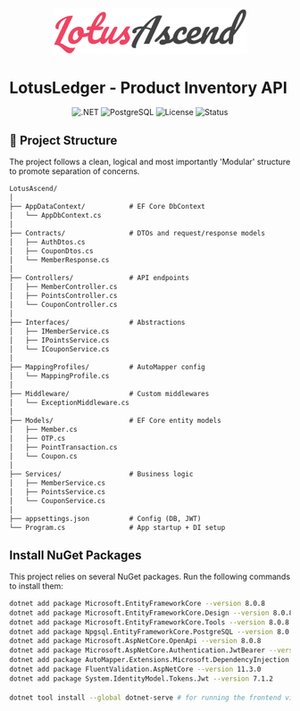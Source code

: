 <p align="center">
  <a href="https://github.com/pankaj085/LotusAscend">
    <img src="/DocsAssets/LotusAscend_Logo.svg" alt="LotusAscend" width="350"/>
  </a>
</p>

# LotusLedger - Product Inventory API

<div align="center">

![.NET](https://img.shields.io/badge/.NET-8-512BD4?style=for-the-badge&logo=dotnet)
![PostgreSQL](https://img.shields.io/badge/PostgreSQL-12-4169E1?style=for-the-badge&logo=postgresql)
![License](https://img.shields.io/badge/License-MIT-green.svg?style=for-the-badge)
![Status](https://img.shields.io/badge/status-active-brightgreen.svg?style=for-the-badge)

</div>
 
 ## 📂 Project Structure

The project follows a clean, logical and most importantly 'Modular' structure to promote separation of concerns.

```plaintext
LotusAscend/
│
├── AppDataContext/           # EF Core DbContext
│   └── AppDbContext.cs
│
├── Contracts/                # DTOs and request/response models
│   ├── AuthDtos.cs
│   ├── CouponDtos.cs
│   └── MemberResponse.cs   
│
├── Controllers/              # API endpoints
│   ├── MemberController.cs
│   ├── PointsController.cs
│   └── CouponController.cs
│
├── Interfaces/               # Abstractions
│   ├── IMemberService.cs
│   ├── IPointsService.cs
│   └── ICouponService.cs
│
├── MappingProfiles/          # AutoMapper config
│   └── MappingProfile.cs
│
├── Middleware/               # Custom middlewares
│   └── ExceptionMiddleware.cs
│
├── Models/                   # EF Core entity models
│   ├── Member.cs
│   ├── OTP.cs
│   ├── PointTransaction.cs
│   └── Coupon.cs
│
├── Services/                 # Business logic
│   ├── MemberService.cs
│   ├── PointsService.cs
│   └── CouponService.cs
│
├── appsettings.json          # Config (DB, JWT)
└── Program.cs                # App startup + DI setup
```

## Install NuGet Packages
This project relies on several NuGet packages. Run the following commands to install them:

```bash
dotnet add package Microsoft.EntityFrameworkCore --version 8.0.8
dotnet add package Microsoft.EntityFrameworkCore.Design --version 8.0.8
dotnet add package Microsoft.EntityFrameworkCore.Tools --version 8.0.8
dotnet add package Npgsql.EntityFrameworkCore.PostgreSQL --version 8.0.8
dotnet add package Microsoft.AspNetCore.OpenApi --version 8.0.8         
dotnet add package Microsoft.AspNetCore.Authentication.JwtBearer --version 8.0.8
dotnet add package AutoMapper.Extensions.Microsoft.DependencyInjection --version 12.0.1
dotnet add package FluentValidation.AspNetCore --version 11.3.0
dotnet add package System.IdentityModel.Tokens.Jwt --version 7.1.2

dotnet tool install --global dotnet-serve # for running the frontend via: dotnet serve -p 5500
```